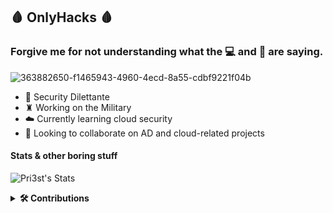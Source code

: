 ## 🩸 OnlyHacks 🩸
### Forgive me for not understanding what the 💻 and 🔢 are saying.
![363882650-f1465943-4960-4ecd-8a55-cdbf9221f04b](https://github.com/user-attachments/assets/fa480e6a-a6b4-42ff-8c5a-4ddef66c739e)

- 🔱 Security Dilettante
- ♜ Working on the Military
- ☁️ Currently learning cloud security
- 🍻 Looking to collaborate on AD and cloud-related projects
#### Stats & other boring stuff
![Pri3st's Stats](https://github-readme-stats.vercel.app/api?username=Pri3st&theme=vue-dark&show_icons=true&hide_border=true&count_private=false)

 <details>
  <summary><b>🛠️ Contributions </b></summary>
  <br/>
   
| Project                                                                        | Project Short Description                                                                                                             | Contribution                                                                                                                |
| ------------------------------------------------------------------------------ | ------------------------------------------------------------------------------------------------------------------------------------- | --------------------------------------------------------------------------------------------------------------------------- |
| [BloodHoundCE](https://github.com/SpecterOps/BloodHound)                       | BloodHound uses graph theory to reveal the hidden and often unintended relationships within an Active Directory or Azure environment. | Improvements in ACL/ACE Abuses Documentation                                                                                |
| [adPEAS](https://github.com/61106960/adPEAS)                                   | adPEAS is a Powershell tool to automate Active Directory enumeration.                                                                 | Updated the SharpHound Ingestor to match that of BloodHoundCE                                                               |
| [The Hacker Recipes](https://github.com/The-Hacker-Recipes/The-Hacker-Recipes) | This project is aimed at freely providing technical guides on various hacking topics.                                                 | Various commits related to Cross-Domain/Cross-Forest/bastion Forest Attacks, DNA enumeration on AD and WebClient abuses     |
| [SecLists](https://github.com/danielmiessler/SecLists)                         | SecLists is a collection of multiple types of lists used during security assessments, collected in one place.                         | Added a wordlist with commonly used rotated passwords on enterprise environments                                          |
| [AzSubEnum](https://github.com/yuyudhn/AzSubEnum)                              | AzSubEnum is a specialized subdomain enumeration tool tailored for Azure services.                                                    | Added enhanced recon capabilities related to Blob Containers that allow Anonymous Access and publicly accessible Blobs |
| [Internal All The Things](https://github.com/swisskyrepo/InternalAllTheThings) | Active Directory and Internal Pentest Cheatsheets                                                                                     | Updated the Network Pivoting Techniques to include instructions for [ligolo-ng](https://github.com/nicocha30/ligolo-ng)     |

